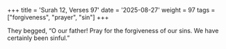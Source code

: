 +++
title = 'Surah 12, Verses 97'
date = '2025-08-27'
weight = 97
tags = ["forgiveness", "prayer", "sin"]
+++

They begged, “O our father! Pray for the forgiveness of our sins. We have certainly been sinful.”